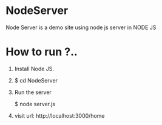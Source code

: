 # NodeServer
Node Server is a demo site using node js server in NODE JS


# How to run ?..

1. Install Node JS.

2. $ cd NodeServer

3. Run the server

   $ node server.js

4. visit url: http://localhost:3000/home
